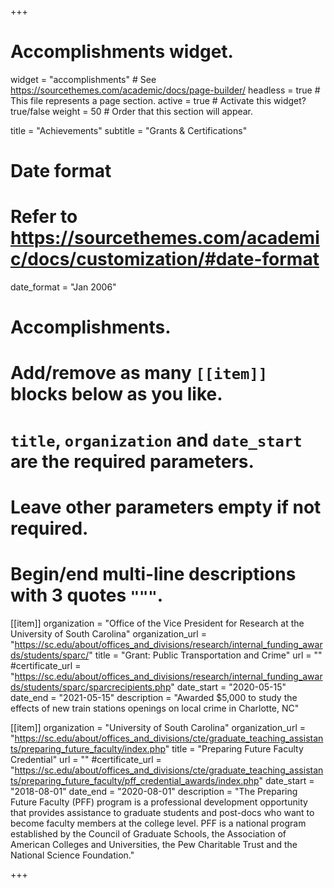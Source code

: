 +++
# Accomplishments widget.
widget = "accomplishments"  # See https://sourcethemes.com/academic/docs/page-builder/
headless = true  # This file represents a page section.
active = true  # Activate this widget? true/false
weight = 50  # Order that this section will appear.

title = "Achievements"
subtitle = "Grants & Certifications"

# Date format
#   Refer to https://sourcethemes.com/academic/docs/customization/#date-format
date_format = "Jan 2006"

# Accomplishments.
#   Add/remove as many `[[item]]` blocks below as you like.
#   `title`, `organization` and `date_start` are the required parameters.
#   Leave other parameters empty if not required.
#   Begin/end multi-line descriptions with 3 quotes `"""`.

[[item]]
  organization = "Office of the Vice President for Research at the University of South Carolina"
  organization_url = "https://sc.edu/about/offices_and_divisions/research/internal_funding_awards/students/sparc/"
  title = "Grant: Public Transportation and Crime"
  url = ""
  #certificate_url = "https://sc.edu/about/offices_and_divisions/research/internal_funding_awards/students/sparc/sparcrecipients.php"
  date_start = "2020-05-15"
  date_end = "2021-05-15"
  description = "Awarded $5,000 to study the effects of new train stations openings on local crime in Charlotte, NC"
  
[[item]]
  organization = "University of South Carolina"
  organization_url = "https://sc.edu/about/offices_and_divisions/cte/graduate_teaching_assistants/preparing_future_faculty/index.php"
  title = "Preparing Future Faculty Credential"
  url = ""
  #certificate_url = "https://sc.edu/about/offices_and_divisions/cte/graduate_teaching_assistants/preparing_future_faculty/pff_credential_awards/index.php"
  date_start = "2018-08-01"
  date_end = "2020-08-01"
  description = "The Preparing Future Faculty (PFF) program is a professional development opportunity that provides assistance to graduate students and post-docs who want to become faculty members at the college level. PFF is a national program established by the Council of Graduate Schools, the Association of American Colleges and Universities, the Pew Charitable Trust and the National Science Foundation."

  
+++
